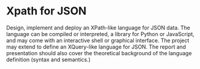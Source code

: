 # Xpath for JSON

Design, implement and deploy an XPath-like language for JSON data. The language can be compiled or interpreted, a library for Python or JavaScript, and may come with an interactive shell or graphical interface. The project may extend to define an XQuery-like language for JSON. The report and presentation should also cover the theoretical background of the language definition (syntax and semantics.)
